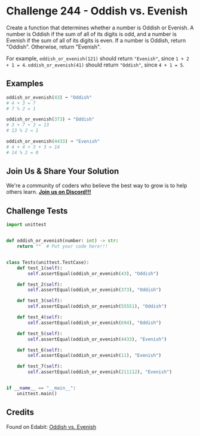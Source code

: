 # Challenge 244 - Oddish vs. Evenish

Create a function that determines whether a number is Oddish or Evenish. A number is Oddish if the sum of all of its digits is odd, and a number is Evenish if the sum of all of its digits is even. If a number is Oddish, return "Oddish". Otherwise, return "Evenish".

For example, `oddish_or_evenish(121)` should return `"Evenish"`, since `1 + 2 + 1 = 4`. `oddish_or_evenish(41)` should return `"Oddish"`, since `4 + 1 = 5`.

## Examples
```python
oddish_or_evenish(43) ➞ "Oddish"
# 4 + 3 = 7
# 7 % 2 = 1

oddish_or_evenish(373) ➞ "Oddish"
# 3 + 7 + 3 = 13
# 13 % 2 = 1

oddish_or_evenish(4433) ➞ "Evenish"
# 4 + 4 + 3 + 3 = 14
# 14 % 2 = 0
```
## Join Us & Share Your Solution

We're a community of coders who believe the best way to grow is to help others learn. **[Join us on Discord!!!](https://discord.gg/sfHykntuGy)**

## Challenge Tests
```python
import unittest


def oddish_or_evenish(number: int) -> str:
    return ""  # Put your code here!!!


class Tests(unittest.TestCase):
    def test_1(self):
        self.assertEqual(oddish_or_evenish(43), "Oddish")

    def test_2(self):
        self.assertEqual(oddish_or_evenish(373), "Oddish")

    def test_3(self):
        self.assertEqual(oddish_or_evenish(55551), "Oddish")

    def test_4(self):
        self.assertEqual(oddish_or_evenish(694), "Oddish")

    def test_5(self):
        self.assertEqual(oddish_or_evenish(4433), "Evenish")

    def test_6(self):
        self.assertEqual(oddish_or_evenish(11), "Evenish")

    def test_7(self):
        self.assertEqual(oddish_or_evenish(211112), "Evenish")


if __name__ == "__main__":
    unittest.main()
```
## Credits

Found on Edabit: [Oddish vs. Evenish](https://edabit.com/challenge/H3t4MkT9wGdL9P6Y3)
